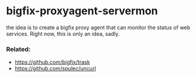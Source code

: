 # bigfix-proxyagent-servermon
the idea is to create a bigfix proxy agent that can monitor the status of web services. Right now, this is only an idea, sadly.


### Related: 
- https://github.com/bigfix/trask
- https://github.com/spulec/uncurl
